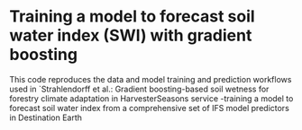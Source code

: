 # Training a model to forecast soil water index (SWI) with gradient boosting

This code reproduces the data and model training and prediction workflows used in 
`Strahlendorff et al.: Gradient boosting-based soil wetness for forestry climate adaptation in HarvesterSeasons service -training a model to forecast soil water index from a comprehensive set of IFS model predictors in Destination Earth  
